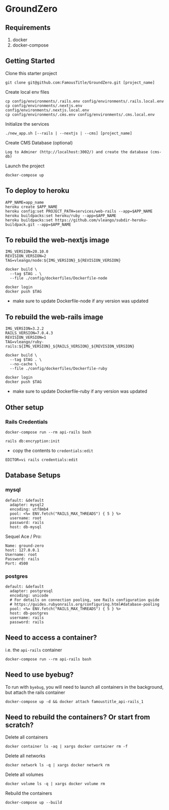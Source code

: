# GroundZero

## Requirements

1. docker
2. docker-compose

## Getting Started

Clone this starter project

```
git clone git@github.com:FamousTitle/GroundZero.git [project_name]
```

Create local env files

```
cp config/environments/.rails.env config/environments/.rails.local.env
cp config/environments/.nextjs.env config/environments/.nextjs.local.env
cp config/environments/.cms.env config/environments/.cms.local.env
```

Initialize the services

```
./new_app.sh [--rails | --nextjs | --cms] [project_name]
```

Create CMS Database (optional)

```
Log to Adminer (http://localhost:3002/) and create the database (cms-db)
```

Launch the project

```
docker-compose up
```

## To deploy to heroku

```
APP_NAME=app_name
heroku create $APP_NAME
heroku config:set PROJECT_PATH=services/web-rails --app=$APP_NAME
heroku buildpacks:set heroku/ruby --app=$APP_NAME
heroku buildpacks:set https://github.com/vleango/subdir-heroku-buildpack.git --app=$APP_NAME
```

## To rebuild the web-nextjs image

```
IMG_VERSION=20.10.0
REVISION_VERSION=2
TAG=vleango/node:${IMG_VERSION}_${REVISION_VERSION}

docker build \
  --tag $TAG . \
  --file ./config/dockerfiles/Dockerfile-node

docker login
docker push $TAG
```

- make sure to update Dockerfile-node if any version was updated

## To rebuild the web-rails image

```
IMG_VERSION=3.2.2
RAILS_VERSION=7.0.4.3
REVISION_VERSION=1
TAG=vleango/ruby-rails:${IMG_VERSION}_${RAILS_VERSION}_${REVISION_VERSION}

docker build \
  --tag $TAG . \
  --no-cache \
  --file ./config/dockerfiles/Dockerfile-ruby

docker login
docker push $TAG
```

- make sure to update Dockerfile-ruby if any version was updated

## Other setup

### Rails Credentials

```
docker-compose run --rm api-rails bash

rails db:encryption:init
```

- copy the contents to `credentials:edit`

```
EDITOR=vi rails credentials:edit
```

## Database Setups

### mysql

```
default: &default
  adapter: mysql2
  encoding: utf8mb4
  pool: <%= ENV.fetch("RAILS_MAX_THREADS") { 5 } %>
  username: root
  password: rails
  host: db-mysql
```

Sequel Ace / Pro:

```
Name: ground-zero
host: 127.0.0.1
Username: root
Password: rails
Port: 4500
```

### postgres

```
default: &default
  adapter: postgresql
  encoding: unicode
  # For details on connection pooling, see Rails configuration guide
  # https://guides.rubyonrails.org/configuring.html#database-pooling
  pool: <%= ENV.fetch("RAILS_MAX_THREADS") { 5 } %>
  host: db-postgres
  username: rails
  password: rails
```

## Need to access a container?

i.e. the `api-rails` container

```
docker-compose run --rm api-rails bash
```

## Need to use byebug?

To run with `byebug`, you will need to launch all containers in the background, but attach the rails container

```
docker-compose up -d && docker attach famoustitle_api-rails_1
```

## Need to rebuild the containers? Or start from scratch?

Delete all containers

```
docker container ls -aq | xargs docker container rm -f
```

Delete all networks

```
docker network ls -q | xargs docker network rm
```

Delete all volumes

```
docker volume ls -q | xargs docker volume rm
```

Rebuild the containers

```
docker-compose up --build
```
